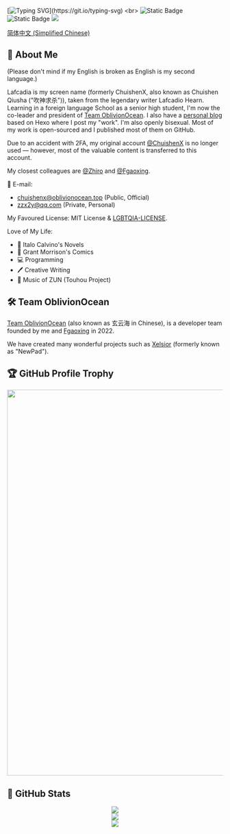 [![Typing SVG](https://readme-typing-svg.demolab.com/?font=Black+Ops+One&duration=3000&pause=500&color=FF0000&center=true&vCenter=true&multiline=true&random=false&width=300&height=80&lines=Learn+to+become+INVISIBLE.;I+am+who+that+is+not.)](https://git.io/typing-svg)
<br>
![Static Badge](https://img.shields.io/badge/Into-Oblivion-green)
![Static Badge](https://img.shields.io/badge/Killing-High_School-red)
![](https://komarev.com/ghpvc/?username=Lafcadia)

<a href="https://github.com/Lafcadia/Lafcadia/blob/main/README.cn.md" target="_black">简体中文 (Simplified Chinese)</a>

## 👋 About Me

(Please don't mind if my English is broken as English is my second language.)

Lafcadia is my screen name (formerly ChuishenX, also known as Chuishen Qiusha ("吹神求杀")), taken from the legendary writer Lafcadio Hearn. Learning in a foreign language School as a senior high student, I'm now the co-leader and president of [Team OblivionOcean](https://github.com/OblivionOcean). I also have a [personal blog](https://chuishen.xyz) based on Hexo where I post my "work". I'm also openly bisexual. Most of my work is open-sourced and I published most of them on GitHub.

Due to an accident with 2FA, my original account [@ChuishenX](https://github.com/ChuishenX/) is no longer used — however, most of the valuable content is transferred to this account.

My closest colleagues are [@Zhiro](https://github.com/zzhiro/) and [@Fgaoxing](https://github.com/Fgaoxing/).

📧 E-mail: 
  - chuishenx@oblivionocean.top (Public, Official)
  - zzx2y@qq.com (Private, Personal)

My Favoured License: MIT License & [LGBTQIA-LICENSE](https://github.com/mis1042/LGBTQIA-LICENSE).

Love of My Life: 
  - 📕 Italo Calvino's Novels
  - 📜 Grant Morrison's Comics
  - 💻 Programming
  - 🖊  Creative Writing
  - 🎵 Music of ZUN (Touhou Project)

## 🛠 Team OblivionOcean
[Team OblivionOcean](https://github.com/OblivionOcean) (also known as 玄云海 in Chinese), is a developer team founded by me and [Fgaoxing](https://github.com/Fgaoxing/) in 2022.

We have created many wonderful projects such as [Xelsior](https://github.com/OblivionOcean/Xelsior) (formerly known as "NewPad").

## 🏆 GitHub Profile Trophy

<a href="https://github.com/Lafcadia">
  <img width="900" src="https://github-profile-trophy.vercel.app/?username=Lafcadia&column=10"/>
</a>

## 🔢 GitHub Stats

<div align="center">
  <a href="https://github.com/Lafcadia"><img src="https://readme.chuishen.xyz/api?username=ChuishenX&rank_icon=percentile&count_private=true" /></a><br>
  <a href="https://github.com/Lafcadia"><img src="https://readme.chuishen.xyz/api?username=Lafcadia&rank_icon=percentile&count_private=true" /></a><br>
  <a href="https://github.com/Lafcadia"><img src="https://readme.chuishen.xyz/api/top-langs/?username=Lafcadia&count_private=true"></a>
</div>
